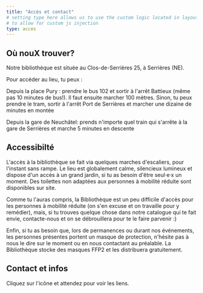 ```yaml
---
title: "Accès et contact"
# setting type here allows us to use the custom logic located in layouts/acces/single.html
# to allow for custom js injection
type: acces
---
```


## Où nouX trouver?

Notre bibliothèque est située au Clos-de-Serrières 25, à Serrières (NE). 

Pour accéder au lieu, tu peux :

Depuis la place Pury : prendre le bus 102 et sortir à l'arrêt Battieux (même pas 10 minutes de bus!). Il faut ensuite marcher 100 mètres. Sinon, tu peux prendre le tram, sortir à l'arrêt Port de Serrières et marcher une dizaine de minutes en montée

Depuis la gare de Neuchâtel:  prends n'importe quel train qui s'arrête à la gare de Serrières et marche 5 minutes en descente


## Accessibilté
L'accès à la bibliothèque se fait via quelques marches d'escaliers, pour l'instant sans rampe. Le lieu est globalement calme, silencieux lumineux et dispose d'un accès à un grand jardin, si tu as besoin d'être seul·e·x un moment. Des toilettes non adaptées aux personnes à mobilité réduite sont disponibles sur site.

Comme tu l'auras compris, la Bibliothèque est un peu difficile d'accès pour les personnes à mobilité réduite (on s'en excuse et on travaille pour y remédier), mais, si tu trouves quelque chose dans notre catalogue qui te fait envie, contacte-nous et on se débrouillera pour te le faire parvenir :)

Enfin, si tu as besoin que, lors de permanences ou durant nos événements, les personnes présentes portent un masque de protection, n'hésite pas à nous le dire sur le moment ou en nous contactant au préalable. La Bibliothèque stocke des masques FFP2 et les distribuera gratuitement.

## Contact et infos

Cliquez sur l'icône et attendez pour voir les liens.
<!-- Ici seront ajouté automatiquement les liens de contact. -->
